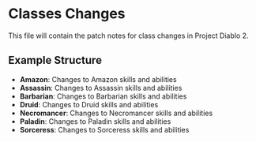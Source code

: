# Classes Changes

This file will contain the patch notes for class changes in Project Diablo 2.

## Example Structure

- **Amazon**: Changes to Amazon skills and abilities
- **Assassin**: Changes to Assassin skills and abilities
- **Barbarian**: Changes to Barbarian skills and abilities
- **Druid**: Changes to Druid skills and abilities
- **Necromancer**: Changes to Necromancer skills and abilities
- **Paladin**: Changes to Paladin skills and abilities
- **Sorceress**: Changes to Sorceress skills and abilities
